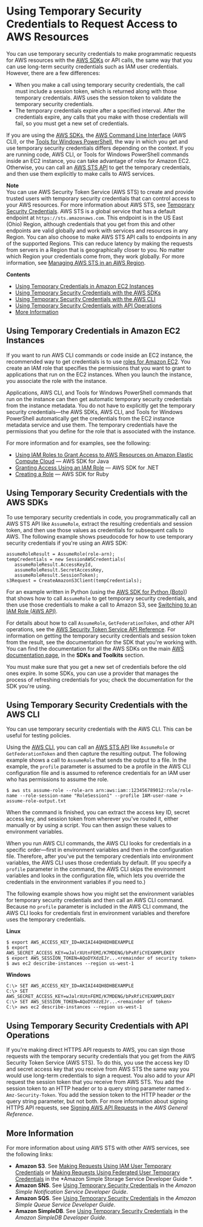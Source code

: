 # Using Temporary Security Credentials to Request Access to AWS Resources<a name="id_credentials_temp_use-resources"></a>

You can use temporary security credentials to make programmatic requests for AWS resources with the [AWS SDKs](https://aws.amazon.com/tools/) or API calls, the same way that you can use long\-term security credentials such as IAM user credentials\. However, there are a few differences:
+ When you make a call using temporary security credentials, the call must include a session token, which is returned along with those temporary credentials\. AWS uses the session token to validate the temporary security credentials\. 
+ The temporary credentials expire after a specified interval\. After the credentials expire, any calls that you make with those credentials will fail, so you must get a new set of credentials\. 

If you are using the [AWS SDKs](https://aws.amazon.com/tools), the [AWS Command Line Interface](https://docs.aws.amazon.com/cli/latest/userguide/) \(AWS CLI\), or the [Tools for Windows PowerShell](https://aws.amazon.com/powershell), the way in which you get and use temporary security credentials differs depending on the context\. If you are running code, AWS CLI, or Tools for Windows PowerShell commands inside an EC2 instance, you can take advantage of roles for Amazon EC2\. Otherwise, you can call an [AWS STS API](https://docs.aws.amazon.com/STS/latest/APIReference/) to get the temporary credentials, and then use them explicitly to make calls to AWS services\.

**Note**  
You can use AWS Security Token Service \(AWS STS\) to create and provide trusted users with temporary security credentials that can control access to your AWS resources\. For more information about AWS STS, see [Temporary Security Credentials](id_credentials_temp.md)\. AWS STS is a global service that has a default endpoint at `https://sts.amazonaws.com`\. This endpoint is in the US East \(Ohio\) Region, although credentials that you get from this and other endpoints are valid globally and work with services and resources in any Region\. You can also choose to make AWS STS API calls to endpoints in any of the supported Regions\. This can reduce latency by making the requests from servers in a Region that is geographically closer to you\. No matter which Region your credentials come from, they work globally\. For more information, see [Managing AWS STS in an AWS Region](id_credentials_temp_enable-regions.md)\.

**Contents**
+ [Using Temporary Credentials in Amazon EC2 Instances](#using-temp-creds-sdk-ec2-instances)
+ [Using Temporary Security Credentials with the AWS SDKs](#using-temp-creds-sdk)
+ [Using Temporary Security Credentials with the AWS CLI](#using-temp-creds-sdk-cli)
+ [Using Temporary Security Credentials with API Operations](#RequestWithSTS)
+ [More Information](#using-temp-creds-more-info)

## Using Temporary Credentials in Amazon EC2 Instances<a name="using-temp-creds-sdk-ec2-instances"></a>

If you want to run AWS CLI commands or code inside an EC2 instance, the recommended way to get credentials is to use [roles for Amazon EC2](https://docs.aws.amazon.com/AWSEC2/latest/UserGuide/iam-roles-for-amazon-ec2.html)\. You create an IAM role that specifies the permissions that you want to grant to applications that run on the EC2 instances\. When you launch the instance, you associate the role with the instance\.

Applications, AWS CLI, and Tools for Windows PowerShell commands that run on the instance can then get automatic temporary security credentials from the instance metadata\. You do not have to explicitly get the temporary security credentials—the AWS SDKs, AWS CLI, and Tools for Windows PowerShell automatically get the credentials from the EC2 instance metadata service and use them\. The temporary credentials have the permissions that you define for the role that is associated with the instance\.

For more information and for examples, see the following:
+  [Using IAM Roles to Grant Access to AWS Resources on Amazon Elastic Compute Cloud](https://docs.aws.amazon.com/sdk-for-java/v1/developer-guide/java-dg-roles.html) — AWS SDK for Java
+  [Granting Access Using an IAM Role](https://docs.aws.amazon.com/sdk-for-net/latest/developer-guide/net-dg-hosm.html) — AWS SDK for \.NET 
+  [Creating a Role](https://docs.aws.amazon.com/sdk-for-ruby/v3/developer-guide/iam-example-create-role.html) — AWS SDK for Ruby

## Using Temporary Security Credentials with the AWS SDKs<a name="using-temp-creds-sdk"></a>

To use temporary security credentials in code, you programmatically call an AWS STS API like `AssumeRole`, extract the resulting credentials and session token, and then use those values as credentials for subsequent calls to AWS\. The following example shows pseudocode for how to use temporary security credentials if you're using an AWS SDK:

```
assumeRoleResult = AssumeRole(role-arn);
tempCredentials = new SessionAWSCredentials(
   assumeRoleResult.AccessKeyId, 
   assumeRoleResult.SecretAccessKey, 
   assumeRoleResult.SessionToken);
s3Request = CreateAmazonS3Client(tempCredentials);
```

For an example written in Python \(using the [AWS SDK for Python \(Boto\)](https://aws.amazon.com/sdk-for-python/)\) that shows how to call `AssumeRole` to get temporary security credentials, and then use those credentials to make a call to Amazon S3, see [Switching to an IAM Role \(AWS API\)](id_roles_use_switch-role-api.md)\.

For details about how to call `AssumeRole`, `GetFederationToken`, and other API operations, see the [AWS Security Token Service API Reference](https://docs.aws.amazon.com/STS/latest/APIReference/)\. For information on getting the temporary security credentials and session token from the result, see the documentation for the SDK that you're working with\. You can find the documentation for all the AWS SDKs on the main [AWS documentation page](http://aws.amazon.com/documentation), in the **SDKs and Toolkits** section\.

You must make sure that you get a new set of credentials before the old ones expire\. In some SDKs, you can use a provider that manages the process of refreshing credentials for you; check the documentation for the SDK you're using\. 

## Using Temporary Security Credentials with the AWS CLI<a name="using-temp-creds-sdk-cli"></a>

You can use temporary security credentials with the AWS CLI\. This can be useful for testing policies\. 

Using the [AWS CLI](https://docs.aws.amazon.com/cli/latest/reference/), you can call an [ AWS STS API](https://docs.aws.amazon.com/STS/latest/APIReference/) like `AssumeRole` or `GetFederationToken` and then capture the resulting output\. The following example shows a call to `AssumeRole` that sends the output to a file\. In the example, the `profile` parameter is assumed to be a profile in the AWS CLI configuration file and is assumed to reference credentials for an IAM user who has permissions to assume the role\.

```
$ aws sts assume-role --role-arn arn:aws:iam::123456789012:role/role-name --role-session-name "RoleSession1" --profile IAM-user-name > assume-role-output.txt
```

When the command is finished, you can extract the access key ID, secret access key, and session token from wherever you've routed it, either manually or by using a script\. You can then assign these values to environment variables\. 

When you run AWS CLI commands, the AWS CLI looks for credentials in a specific order—first in environment variables and then in the configuration file\. Therefore, after you've put the temporary credentials into environment variables, the AWS CLI uses those credentials by default\. \(If you specify a `profile` parameter in the command, the AWS CLI skips the environment variables and looks in the configuration file, which lets you override the credentials in the environment variables if you need to\.\) 

The following example shows how you might set the environment variables for temporary security credentials and then call an AWS CLI command\. Because no `profile` parameter is included in the AWS CLI command, the AWS CLI looks for credentials first in environment variables and therefore uses the temporary credentials\. 

**Linux**

```
$ export AWS_ACCESS_KEY_ID=AKIAI44QH8DHBEXAMPLE
$ export AWS_SECRET_ACCESS_KEY=wJalrXUtnFEMI/K7MDENG/bPxRfiCYEXAMPLEKEY
$ export AWS_SESSION_TOKEN=AQoDYXdzEJr...<remainder of security token>
$ aws ec2 describe-instances --region us-west-1
```

**Windows**

```
C:\> SET AWS_ACCESS_KEY_ID=AKIAI44QH8DHBEXAMPLE
C:\> SET AWS_SECRET_ACCESS_KEY=wJalrXUtnFEMI/K7MDENG/bPxRfiCYEXAMPLEKEY
C:\> SET AWS_SESSION_TOKEN=AQoDYXdzEJr...<remainder of token> 
C:\> aws ec2 describe-instances --region us-west-1
```

## Using Temporary Security Credentials with API Operations<a name="RequestWithSTS"></a>

If you're making direct HTTPS API requests to AWS, you can sign those requests with the temporary security credentials that you get from the AWS Security Token Service \(AWS STS\)\. To do this, you use the access key ID and secret access key that you receive from AWS STS the same way you would use long\-term credentials to sign a request\. You also add to your API request the session token that you receive from AWS STS\. You add the session token to an HTTP header or to a query string parameter named `X-Amz-Security-Token`\. You add the session token to the HTTP header *or* the query string parameter, but not both\. For more information about signing HTTPS API requests, see [Signing AWS API Requests](https://docs.aws.amazon.com/general/latest/gr/signing_aws_api_requests.html) in the *AWS General Reference*\.

## More Information<a name="using-temp-creds-more-info"></a>

For more information about using AWS STS with other AWS services, see the following links:
+ **Amazon S3**\. See [Making Requests Using IAM User Temporary Credentials](https://docs.aws.amazon.com/AmazonS3/latest/dev/AuthUsingTempSessionToken.html) or [Making Requests Using Federated User Temporary Credentials](https://docs.aws.amazon.com/AmazonS3/latest/dev/AuthUsingTempFederationToken.html) in the *Amazon Simple Storage Service Developer Guide *\.
+ **Amazon SNS**\. See [Using Temporary Security Credentials](https://docs.aws.amazon.com/sns/latest/dg/UsingIAMwithSNS.html#UsingTemporarySecurityCredentials_SNS) in the *Amazon Simple Notification Service Developer Guide*\.
+ **Amazon SQS**\. See [Using Temporary Security Credentials](https://docs.aws.amazon.com/AWSSimpleQueueService/latest/SQSDeveloperGuide/UsingIAM.html#UsingTemporarySecurityCredentials_SQS) in the *Amazon Simple Queue Service Developer Guide*\.
+ **Amazon SimpleDB**\. See [Using Temporary Security Credentials](https://docs.aws.amazon.com/AmazonSimpleDB/latest/DeveloperGuide/index.html?UsingTemporarySecurityCredentials_SDB.html) in the *Amazon SimpleDB Developer Guide*\.